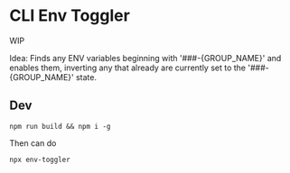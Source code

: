 # CLI Env Toggler

WIP

Idea: Finds any ENV variables beginning with '###-{GROUP_NAME}' and enables them, inverting any that already are currently set to the '###-{GROUP_NAME}' state.

## Dev

```
npm run build && npm i -g
```

Then can do
```
npx env-toggler
```